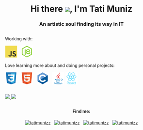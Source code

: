<h1 align="center">Hi there <img src="https://raw.githubusercontent.com/kaueMarques/kaueMarques/master/hi.gif" width="30px">, I'm Tati Muniz</h1>
<h3 align="center">An artistic soul finding its way in IT</h3>

##

<p>Working with:</p>
<p align="left">
<img src="https://raw.githubusercontent.com/devicons/devicon/master/icons/javascript/javascript-original.svg" alt="javascript" width="40" height="40"/>&nbsp;&nbsp;
<img src="https://raw.githubusercontent.com/devicons/devicon/master/icons/nodejs/nodejs-original.svg" alt="nodejs" width="40" height="40"/>&nbsp;&nbsp;
</p>
<p>Love learning more about and doing personal projects:</p>
<p>
<img src="https://raw.githubusercontent.com/devicons/devicon/master/icons/css3/css3-original.svg" alt="css3"  width="40" height="40"/>&nbsp;&nbsp;
<img src="https://raw.githubusercontent.com/devicons/devicon/master/icons/html5/html5-original.svg" alt="html5"  width="40" height="40"/>&nbsp;&nbsp;
<img src="https://raw.githubusercontent.com/devicons/devicon/master/icons/c/c-original.svg" alt="c" width="40" height="40"/>&nbsp;&nbsp;
<img src="https://raw.githubusercontent.com/devicons/devicon/master/icons/java/java-original.svg" alt="java" width="40" height="40"/>
<img src="https://raw.githubusercontent.com/devicons/devicon/master/icons/react/react-original-wordmark.svg" alt="react" width="40" height="40"/>
</p>

##

<div>
  <a href="https://github.com/tatimunizz">
  <img height="180em" src="https://github-readme-stats.vercel.app/api?username=tatimunizz&show_icons=true&theme=dracula&include_all_commits=true&count_private=true"/>
  <img height="180em" src="https://github-readme-stats.vercel.app/api/top-langs/?username=tatimunizz&layout=compact&langs_count=7&theme=dracula"/>
  </a>
</div>

##

<h4 align="center">Find me:</h4>
<p align="center">
  <a href="https://www.freecodecamp.org/tatimunizz" target="blank"><img align="center" src="https://cdn.jsdelivr.net/npm/simple-icons@3.0.1/icons/freecodecamp.svg" alt="tatimunizz" height="40" width="40" /></a>&nbsp;&nbsp;
<a href="https://codepen.io/tatimunizz" target="blank"><img align="center" src="https://cdn.jsdelivr.net/npm/simple-icons@3.0.1/icons/codepen.svg" alt="tatimunizz" height="40" width="40" /></a>&nbsp;&nbsp;
<a href="https://www.linkedin.com/in/tatiana-muniz-rodriguez/" target="blank"><img align="center" src="https://cdn.jsdelivr.net/npm/simple-icons@3.0.1/icons/linkedin.svg" alt="tatimunizz" height="40" width="40" /></a>&nbsp;&nbsp;
<a href="https://stackoverflow.com/users/13780221/tatimunizz" target="blank"><img align="center" src="https://cdn.jsdelivr.net/npm/simple-icons@3.0.1/icons/stackoverflow.svg" alt="tatimunizz" height="40" width="40" /></a>
</p>
